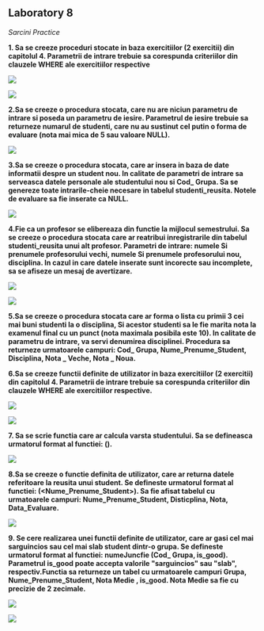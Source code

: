 ## Laboratory 8

*Sarcini Practice*

**1. Sa se creeze proceduri stocate in baza exercitiilor (2 exercitii) din capitolul 4. Parametrii de intrare trebuie sa corespunda criteriilor din clauzele WHERE ale exercitiilor respective**

![](https://github.com/nadiusa/Data_Base/blob/master/Lab9/Lab9photos/procedure1.a.PNG)

![](https://github.com/nadiusa/Data_Base/blob/master/Lab9/Lab9photos/procedure1.b.PNG)

**2.Sa se creeze o procedura stocata, care nu are niciun parametru de intrare si poseda un parametru de iesire. Parametrul de iesire   trebuie sa returneze numarul de studenti, care nu au sustinut cel putin o forma de evaluare (nota mai mica de 5 sau valoare NULL).**

![](https://github.com/nadiusa/Data_Base/blob/master/Lab9/Lab9photos/procedure2.PNG)

**3.Sa se creeze o procedura stocata, care ar insera in baza de date informatii despre un student nou. In calitate de parametri de intrare sa serveasca datele personale ale studentului nou si Cod_ Grupa. Sa se genereze toate intrarile-cheie necesare in tabelul studenti_reusita. Notele de evaluare sa fie inserate ca NULL.**

![](https://github.com/nadiusa/Data_Base/blob/master/Lab9/Lab9photos/procedure3.PNG)

**4.Fie ca un profesor se elibereaza din functie la mijlocul semestrului. Sa se creeze o procedura stocata care ar reatribui inregistrarile din tabelul studenti_reusita unui alt profesor. Parametri de intrare: numele Si prenumele profesorului vechi, numele Si prenumele profesorului nou, disciplina. In cazul in care datele inserate sunt incorecte sau incomplete, sa se afiseze un mesaj de avertizare.**

![](https://github.com/nadiusa/Data_Base/blob/master/Lab9/Lab9photos/procedure4.PNG)

![](https://github.com/nadiusa/Data_Base/blob/master/Lab9/Lab9photos/procedure4b.PNG)

**5.Sa se creeze o procedura stocata care ar forma o lista cu primii 3 cei mai buni studenti la o disciplina, Si acestor studenti sa le fie marita nota la examenul final cu un punct (nota maximala posibila este 10). In calitate de parametru de intrare, va servi denumirea disciplinei. Procedura sa returneze urmatoarele campuri: Cod_ Grupa, Nume_Prenume_Student, Disciplina, Nota _ Veche, Nota _ Noua.**


**6.Sa se creeze functii definite de utilizator in baza exercitiilor (2 exercitii) din capitolul 4. Parametrii de intrare trebuie sa corespunda criteriilor din clauzele WHERE ale exercitiilor respective.**

![](https://github.com/nadiusa/Data_Base/blob/master/Lab9/Lab9photos/function6a.PNG)

![](https://github.com/nadiusa/Data_Base/blob/master/Lab9/Lab9photos/function6b.PNG)

**7. Sa se scrie functia care ar calcula varsta studentului. Sa se defineasca urmatorul format al functiei: <numeJ uncfie>(<Data _ Nastere_ Student>).**
  
  ![](https://github.com/nadiusa/Data_Base/blob/master/Lab9/Lab9photos/function7.PNG)
  
**8.Sa se creeze o functie definita de utilizator, care ar returna datele referitoare la reusita unui student. Se defineste urmatorul format al functiei:<nume Juncfie> (<Nume_Prenume_Student>). Sa fie afisat tabelul cu urmatoarele campuri: Nume_Prenume_Student, Disticplina, Nota, Data_Evaluare.**
  
  ![](https://github.com/nadiusa/Data_Base/blob/master/Lab9/Lab9photos/function8.PNG)
  
  **9. Se cere realizarea unei functii definite de utilizator, care ar gasi cel mai sarguincios sau cel mai slab student dintr-o grupa. Se defineste urmatorul format al functiei: numeJuncfie (Cod_ Grupa, is_good). Parametrul is_good poate accepta valorile "sarguincios" sau "slab", respectiv.Functia sa returneze un tabel cu urmatoarele campuri Grupa, Nume_Prenume_Student, Nota Medie , is_good. Nota Medie sa fie cu precizie de 2 zecimale.**
  
 ![](https://github.com/nadiusa/Data_Base/blob/master/Lab9/Lab9photos/function9a.PNG)
 
 ![](https://github.com/nadiusa/Data_Base/blob/master/Lab9/Lab9photos/function9b.PNG)
 
  


